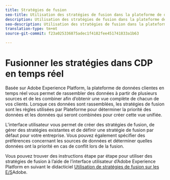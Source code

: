 ```yaml
---
title: Stratégies de fusion
seo-title: Utilisation des stratégies de fusion dans la plateforme de données clientes en temps réel
description: Utilisation des stratégies de fusion dans la plateforme de données clientes en temps réel
seo-description: Utilisation des stratégies de fusion dans la plateforme de données clientes en temps réel
translation-type: tm+mt
source-git-commit: f23a025336875adec1f4182fee451741833a1b63

---
```



# Fusionner les stratégies dans CDP en temps réel

Basée sur Adobe Experience Platform, la plateforme de données clientes en temps réel vous permet de rassembler des données à partir de plusieurs sources et de les combiner afin d’obtenir une vue complète de chacun de vos clients. Lorsque ces données sont rassemblées, les stratégies de fusion sont les règles utilisées par Plateforme pour déterminer la priorité des données et les données qui seront combinées pour créer cette vue unifiée.

L’interface utilisateur vous permet de créer des stratégies de fusion, de gérer des stratégies existantes et de définir une stratégie de fusion par défaut pour votre entreprise. Vous pouvez également spécifier des préférences concernant les sources de données et déterminer quelles données ont la priorité en cas de conflit lors de la fusion.

Vous pouvez trouver des instructions étape par étape pour utiliser des stratégies de fusion à l’aide de l’interface utilisateur d’Adobe Experience Platform en suivant le didacticiel [Utilisation de stratégies de fusion sur les E/S](https://www.adobe.io/apis/experienceplatform/home/tutorials/alltutorials.html#!api-specification/markdown/narrative/tutorials/merge_policies/create-merge-policies.md)Adobe.

